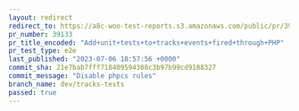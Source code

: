 ```yaml
---
layout: redirect
redirect_to: https://a8c-woo-test-reports.s3.amazonaws.com/public/pr/39133/e2e/index.html
pr_number: 39133
pr_title_encoded: "Add+unit+tests+to+tracks+events+fired+through+PHP"
pr_test_type: e2e
last_published: "2023-07-06 18:57:56 +0000"
commit_sha: 21e7bab7fff718409594308c3b97b99cd9188327
commit_message: "Disable phpcs rules"
branch_name: dev/tracks-tests
passed: true
---
```

